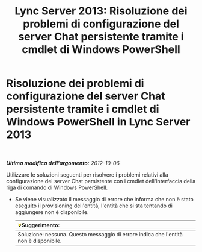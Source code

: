 ﻿---
title: 'Lync Server 2013: Risoluzione dei problemi di configurazione del server Chat persistente tramite i cmdlet di Windows PowerShell'
TOCTitle: Risoluzione dei problemi di configurazione del server Chat persistente tramite i cmdlet di Windows PowerShell
ms:assetid: 3d82eba5-9d68-4e30-9df7-6c5e8ba2d5ea
ms:mtpsurl: https://technet.microsoft.com/it-it/library/JJ204826(v=OCS.15)
ms:contentKeyID: 49300287
ms.date: 08/24/2015
mtps_version: v=OCS.15
ms.translationtype: HT
---

# Risoluzione dei problemi di configurazione del server Chat persistente tramite i cmdlet di Windows PowerShell in Lync Server 2013

 

_**Ultima modifica dell'argomento:** 2012-10-06_

Utilizzare le soluzioni seguenti per risolvere i problemi relativi alla configurazione del server Chat persistente con i cmdlet dell'interfaccia della riga di comando di Windows PowerShell.

  - Se viene visualizzato il messaggio di errore che informa che non è stato eseguito il provisioning dell'entità, l'entità che si sta tentando di aggiungere non è disponibile.
    
    <table>
    <thead>
    <tr class="header">
    <th><img src="images/Gg398201.tip(OCS.15).gif" title="tip" alt="tip" />Suggerimento:</th>
    </tr>
    </thead>
    <tbody>
    <tr class="odd">
    <td>Soluzione: nessuna. Questo messaggio di errore indica che l'entità non è disponibile.</td>
    </tr>
    </tbody>
    </table>

